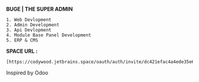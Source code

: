 **BUGE | THE SUPER ADMIN** 
    
    1. Web Devlopment 
    2. Admin Development
    3. Api Devlopment
    4. Module Base Panel Development 
    5. ERP & CMS

**SPACE URL :**

    [https://codywood.jetbrains.space/oauth/auth/invite/dc421efac4a4ede35e6d10ec8643d0c7]


Inspired by Odoo

